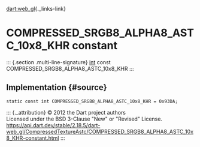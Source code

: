 [dart:web\_gl](../../dart-web_gl/dart-web_gl-library){._links-link}

COMPRESSED\_SRGB8\_ALPHA8\_ASTC\_10x8\_KHR constant
===================================================

::: {.section .multi-line-signature}
[int](../../dart-core/int-class) const
COMPRESSED\_SRGB8\_ALPHA8\_ASTC\_10x8\_KHR
:::

Implementation {#source}
--------------

``` {.language-dart data-language="dart"}
static const int COMPRESSED_SRGB8_ALPHA8_ASTC_10x8_KHR = 0x93DA;
```

::: {._attribution}
© 2012 the Dart project authors\
Licensed under the BSD 3-Clause \"New\" or \"Revised\" License.\
<https://api.dart.dev/stable/2.18.5/dart-web_gl/CompressedTextureAstc/COMPRESSED_SRGB8_ALPHA8_ASTC_10x8_KHR-constant.html>
:::
